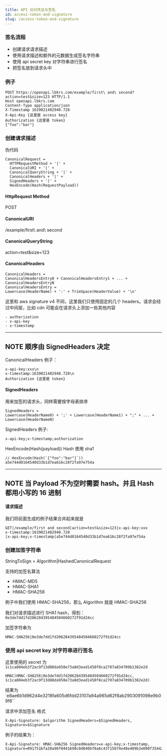 ```yaml
---
title: API 访问凭证与签名
id: access-token-and-signature
slug: /access-token-and-signature
---
```


### 签名流程
  - 创建请求请求描述
  - 使用请求描述和额外的元数据生成签名字符串
  - 使用 api secret key 对字符串进行签名
  - 把签名放到请求头中

### 例子
```
POST https://openapi.lbkrs.com/example/first\ and\ second?action=test&size=123 HTTP/1.1
Host openapi.lbkrs.com
Content-Type application/json
X-Timestamp 1639021402940.728
X-Api-Key {这里是 access key} 
Authorization {这里是 token}
{"foo":"bar"}

```

### 创建请求描述
伪代码
```
CanonicalRequest =
  HTTPRequestMethod + '|' +
  CanonicalURI + '|' +
  CanonicalQueryString + '|' +
  CanonicalHeaders + '|' +
  SignedHeaders + '|' +
  HexEncode(Hash(RequestPayload))
```


#### HttpRequest Method
POST
#### CanonicalURI
/example/first\ and\ second

#### CanonicalQueryString
action=test&size=123

#### CanonicalHeaders
```
CanonicalHeaders =
CanonicalHeadersEntry0 + CanonicalHeadersEntry1 + ... + CanonicalHeadersEntryN
CanonicalHeadersEntry =
Lowercase(HeaderName) + ':' + TrimSpace(HeaderValue) + '\n'
```

这里和 aws signature v4 不同，这里我们只使用固定的几个 headers。请求会经过中间层，比如 cdn 可能会在请求头上添加一些其他内容
```
- authorization
- x-api-key
- x-timestamp
```
---
**NOTE**
顺序由 SignedHeaders 决定
---
CanonicalHeaders 例子：
```
x-api-key:xxx\n
x-timestamp:1639021402940.728\n
Authorization {这里是 token}
```

#### SignedHeaders
用来加签的请求头，同样需要按字母表排序
```
SignedHeaders =
Lowercase(HeaderName0) + ';' + Lowercase(HeaderName1) + ";" + ... + Lowercase(HeaderNameN)
```
SignedHeaders 例子:
```
x-api-key;x-timestamp;authorization
```

HexEncode(Hash(payload))
Hash 使用 sha1 
```
// HexEncode(Hash(`{"foo":"bar"}`))
a5e744d0164540d33b1d7ea616c28f2fa97e754a
```

---
**NOTE**
当 Payload 不为空时需要 hash。并且 Hash 都用小写的 16 进制
---

#### 请求描述
我们将前面生成的例子结果合并起来就是
```
GET|/example/first and second|action=test&size=123|x-api-key:xxx
x-timestamp:1639021402940.728
|x-api-key;x-timestamp|a5e744d0164540d33b1d7ea616c28f2fa97e754a

```


### 创建加签字符串
StringToSign = Algorithm|HashedCanonicalRequest

支持的加签名算法
- HMAC-MD5
- HMAC-SHA1
- HMAC-SHA256

例子中我们使用 HMAC-SHA256，那么 Algorithm 就是 HMAC-SHA256

我们对请求描述进行 SHA1 hash，得到：
`0e3de7dd1fd206284395484504660272f91d24cc`

加签字符串为 
```
HMAC-SHA256|0e3de7dd1fd206284395484504660272f91d24cc
```

### 使用 api secret key 对字符串进行签名

这里使用的 secret 为 `1c1ca804eb3f2ac9f13d88da958e73a8d3ead1450f8ca2707a834709b1382e2d`

```
HMAC(HMAC-SHA256|0e3de7dd1fd206284395484504660272f91d24cc, 1c1ca804eb3f2ac9f13d88da958e73a8d3ead1450f8ca2707a834709b1382e2d)
```

结果为
`e8ae6b1d962d4e3218fa605d6fdd23107a94a985d62f8ab2903091098e9b09f6``


请求中添加签名
格式
```
X-Api-Signature: $algorithm SignedHeaders=$SignedHeaders, Signature=$Signature
```

例子的结果为：
```
X-Api-Signature: HMAC-SHA256 SignedHeaders=x-api-key;x-timestamp, Signature=091751bfa20a96f0441698c0d040bf8a6c43f15874e48e489b3e098f354422a9
```


